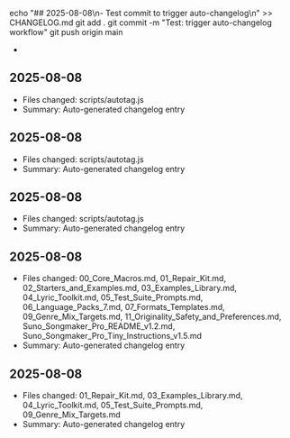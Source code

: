 echo "## 2025-08-08\n- Test commit to trigger auto-changelog\n" >> CHANGELOG.md
git add .
git commit -m "Test: trigger auto-changelog workflow"
git push origin main

-

## 2025-08-08
- Files changed: scripts/autotag.js
- Summary: Auto-generated changelog entry
## 2025-08-08
- Files changed: scripts/autotag.js
- Summary: Auto-generated changelog entry
## 2025-08-08
- Files changed: scripts/autotag.js
- Summary: Auto-generated changelog entry
## 2025-08-08
- Files changed: 00_Core_Macros.md, 01_Repair_Kit.md, 02_Starters_and_Examples.md, 03_Examples_Library.md, 04_Lyric_Toolkit.md, 05_Test_Suite_Prompts.md, 06_Language_Packs_7.md, 07_Formats_Templates.md, 09_Genre_Mix_Targets.md, 11_Originality_Safety_and_Preferences.md, Suno_Songmaker_Pro_README_v1.2.md, Suno_Songmaker_Pro_Tiny_Instructions_v1.5.md
- Summary: Auto-generated changelog entry
## 2025-08-08
- Files changed: 01_Repair_Kit.md, 03_Examples_Library.md, 04_Lyric_Toolkit.md, 05_Test_Suite_Prompts.md, 09_Genre_Mix_Targets.md
- Summary: Auto-generated changelog entry
